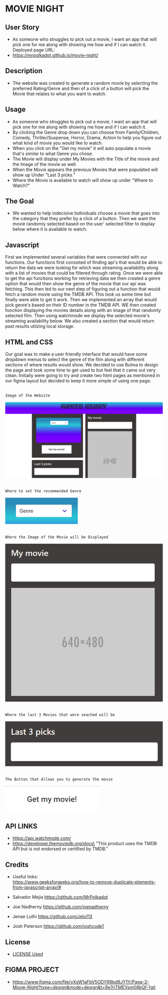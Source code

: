 # MOVIE NIGHT

## User Story

* As someone who struggles to pick out a movie, I want an app that will pick one for me along with showing me how and if I can watch it.
Deployed page URL: 
* https://mrpolkadot.github.io/movie-night/ 
    

## Description

* The website was created to generate a random movie by selecting the preferred Rating/Genre and then of a click of a button will pick the Movie that relates to what you want to watch.

## Usage
         
* As someone who struggles to pick out a movie, I want an app that will pick one for me along with showing me how and if I can watch it. 
* By clicking the Genre drop down you can choose from Family/Children, Comedy, Thriller/Suspense, Horror, Drama, Action to help you figure out what kind of movie you would like to watch.
* When you click on the "Get my movie" it will auto populate a movie that's similar to what Genre you chose.
* The Movie will display under My Movies with the Title of the movie and the Image of the movie as well.
* When the Movie appears the previous Movies that were populated will show up Under "Last 3 picks."
* Where the Movie is available to watch will show up under "Where to Watch?"

## The Goal

* We wanted to help indecisive Individuals choose a movie that goes into the category that they prefer by a click of a button. Then we want the movie randomly selected based on the user' selected filter to display below where it is available to watch. 

## Javascript


First we implemented several variables that were connected with our functions. Our functions first consisted of finding api's that would be able to return the data we were looking for which was streaming availability along with a list of movies that could be filtered through rating. Once we were able to get the api functions working for retrieving data we then created a genre option that would then show the genre of the movie that our api was fetching. This then led to our next step of figuring out a function that would fetch a random movie using the TMDB API. This took us some time but finally were able to get it work. Then we implemented an array that would pick genre's based on their ID number in the TMDB API. WE then created function displaying the movies details along with an image of that randomly selected film. Then using watchmode we display the selected movie's streaming availability below. We also created a section that would return past results utilzing local storage. 
## HTML and CSS
Our goal was to make a user friendly interface that would have some dropdown menus to select the genre of the film along with different sections of where results would show. We decided to use Bulma to design the page and took some time to get used to but feel that it came out very clean. Initially were going to try and create two html pages as mentioned in our figma layout but decided to keep it more simple of using one page. 




                                                                            Image of the Website
![Alt text](./assets/img/movie-night-page.png)

                                                                            Where to set the recommended Genre
![Alt text](./assets/img/genre-dropdown.png)

                                                                            Where the Image of the Movie will be Displayed
![Alt text](./assets/img/Movie%20Img.png)

                                                                            Where the last 3 Movies that were seached will be 
![Alt text](./assets/img/Search%20History.png)

                                                                            The Button that Allows you to generate the movie
![Alt text](./assets/img/Movie%20Gen%20Button.png)



## API LINKS
* https://api.watchmode.com/
* https://developer.themoviedb.org/docs\
"This product uses the TMDB API but is not endorsed or certified by TMDB."

## Credits

* Useful links:\
    https://www.geeksforgeeks.org/how-to-remove-duplicate-elements-from-javascript-array/#

* Salvador Mejia https://github.com/MrPolkadot

* Joe Nadherny https://github.com/joenadherny

* Jenae Luthi https://github.com/Jelu113

* Josh Peterson https://github.com/joshcode1

## License 
* [LICENSE Used](LICENSE)

## FIGMA PROJECT
* https://www.figma.com/file/yXsW1aFbV5ODYR9bd9JY1Y/Page-2-Movie-Night?type=design&mode=design&t=9e7riTMEVsm08bQf-1git 

